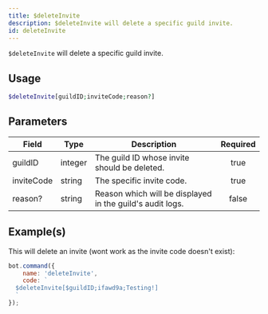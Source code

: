 ```yaml
---
title: $deleteInvite
description: $deleteInvite will delete a specific guild invite.
id: deleteInvite
---
```


`$deleteInvite` will delete a specific guild invite.

## Usage

```php
$deleteInvite[guildID;inviteCode;reason?]
```

## Parameters

| Field      | Type    | Description                                               | Required |
| ---------- | ------- | --------------------------------------------------------- | :------: |
| guildID    | integer | The guild ID whose invite should be deleted.              |   true   |
| inviteCode | string  | The specific invite code.                                 |   true   |
| reason?    | string  | Reason which will be displayed in the guild's audit logs. |  false   |

## Example(s)

This will delete an invite (wont work as the invite code doesn't exist):

```javascript
bot.command({
    name: 'deleteInvite',
    code: `
  $deleteInvite[$guildID;ifawd9a;Testing!]
  `
});
```